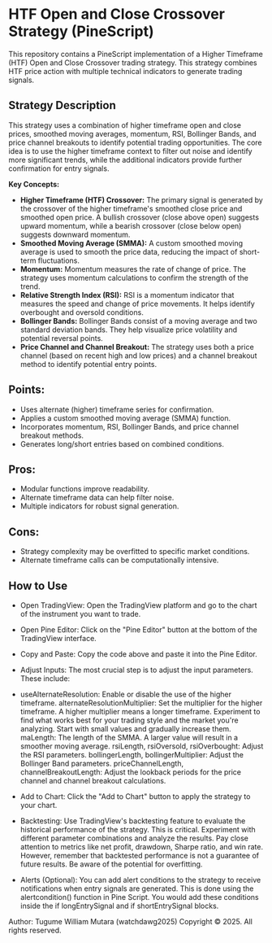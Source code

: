 # HTF Open and Close Crossover Strategy (PineScript)

This repository contains a PineScript implementation of a Higher Timeframe (HTF) Open and Close Crossover trading strategy. This strategy combines HTF price action with multiple technical indicators to generate trading signals.

## Strategy Description

This strategy uses a combination of higher timeframe open and close prices, smoothed moving averages, momentum, RSI, Bollinger Bands, and price channel breakouts to identify potential trading opportunities.  The core idea is to use the higher timeframe context to filter out noise and identify more significant trends, while the additional indicators provide further confirmation for entry signals.

**Key Concepts:**

* **Higher Timeframe (HTF) Crossover:** The primary signal is generated by the crossover of the higher timeframe's smoothed close price and smoothed open price.  A bullish crossover (close above open) suggests upward momentum, while a bearish crossover (close below open) suggests downward momentum.
* **Smoothed Moving Average (SMMA):**  A custom smoothed moving average is used to smooth the price data, reducing the impact of short-term fluctuations.
* **Momentum:** Momentum measures the rate of change of price.  The strategy uses momentum calculations to confirm the strength of the trend.
* **Relative Strength Index (RSI):** RSI is a momentum indicator that measures the speed and change of price movements.  It helps identify overbought and oversold conditions.
* **Bollinger Bands:** Bollinger Bands consist of a moving average and two standard deviation bands.  They help visualize price volatility and potential reversal points.
* **Price Channel and Channel Breakout:**  The strategy uses both a price channel (based on recent high and low prices) and a channel breakout method to identify potential entry points.

## Points:
- Uses alternate (higher) timeframe series for confirmation.
- Applies a custom smoothed moving average (SMMA) function.
- Incorporates momentum, RSI, Bollinger Bands, and price channel breakout methods.
- Generates long/short entries based on combined conditions.

## Pros:
- Modular functions improve readability.
- Alternate timeframe data can help filter noise.
- Multiple indicators for robust signal generation.

## Cons:
- Strategy complexity may be overfitted to specific market conditions.
- Alternate timeframe calls can be computationally intensive.

## How to Use
- Open TradingView: Open the TradingView platform and go to the chart of the instrument you want to trade.

- Open Pine Editor: Click on the "Pine Editor" button at the bottom of the TradingView interface.

- Copy and Paste: Copy the code above and paste it into the Pine Editor.

- Adjust Inputs:  The most crucial step is to adjust the input parameters.  These include:

- useAlternateResolution: Enable or disable the use of the higher timeframe.
alternateResolutionMultiplier: Set the multiplier for the higher timeframe. A higher multiplier means a longer timeframe. Experiment to find what works best for your trading style and the market you're analyzing. Start with small values and gradually increase them.
maLength: The length of the SMMA. A larger value will result in a smoother moving average.
rsiLength, rsiOversold, rsiOverbought: Adjust the RSI parameters.
bollingerLength, bollingerMultiplier: Adjust the Bollinger Band parameters.
priceChannelLength, channelBreakoutLength: Adjust the lookback periods for the price channel and channel breakout calculations.

- Add to Chart: Click the "Add to Chart" button to apply the strategy to your chart.

- Backtesting:  Use TradingView's backtesting feature to evaluate the historical performance of the strategy.  This is critical.  Experiment with different parameter combinations and analyze the results.  Pay close attention to metrics like net profit, drawdown, Sharpe ratio, and win rate.  However, remember that backtested performance is not a guarantee of future results.  Be aware of the potential for overfitting.

- Alerts (Optional): You can add alert conditions to the strategy to receive notifications when entry signals are generated.  This is done using the alertcondition() function in Pine Script.  You would add these conditions inside the if longEntrySignal and if shortEntrySignal blocks.
    
Author: Tugume William Mutara (watchdawg2025)
Copyright © 2025. All rights reserved.
